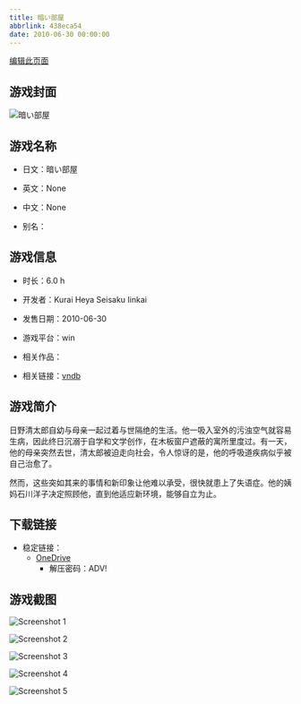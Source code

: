 ```yaml
---
title: 暗い部屋
abbrlink: 438eca54
date: 2010-06-30 00:00:00
---
```

[编辑此页面](https://github.com/ACG-3/ADV3-source/blob/main/source/_posts/games/%E6%9A%97%E3%81%84%E9%83%A8%E5%B1%8B.md)

## 游戏封面

![暗い部屋](https://pan.timero.xyz/d/onedrive/img_lib_001/%E6%9A%97%E3%81%84%E9%83%A8%E5%B1%8B_cover.avif)


## 游戏名称

- 日文：暗い部屋
- 英文：None
- 中文：None

- 别名：


## 游戏信息

- 时长：6.0 h
- 开发者：Kurai Heya Seisaku Iinkai
- 发售日期：2010-06-30
- 游戏平台：win
- 相关作品：

- 相关链接：[vndb](https://vndb.org/v4703)


## 游戏简介

日野清太郎自幼与母亲一起过着与世隔绝的生活。他一吸入室外的污浊空气就容易生病，因此终日沉溺于自学和文学创作，在木板窗户遮蔽的寓所里度过。有一天，他的母亲突然去世，清太郎被迫走向社会，令人惊讶的是，他的呼吸道疾病似乎被自己治愈了。

然而，这些突如其来的事情和新印象让他难以承受，很快就患上了失语症。他的姨妈石川洋子决定照顾他，直到他适应新环境，能够自立为止。


## 下载链接

- 稳定链接：
    - [OneDrive](https://pan.timero.xyz/onedrive/adv_lib_001/%E6%9A%97%E3%81%84%E9%83%A8%E5%B1%8B)
        - 解压密码：ADV!



## 游戏截图


![Screenshot 1](https://pan.timero.xyz/d/onedrive/img_lib_001/%E6%9A%97%E3%81%84%E9%83%A8%E5%B1%8B_Screenshot_1.avif)

![Screenshot 2](https://pan.timero.xyz/d/onedrive/img_lib_001/%E6%9A%97%E3%81%84%E9%83%A8%E5%B1%8B_Screenshot_2.avif)

![Screenshot 3](https://pan.timero.xyz/d/onedrive/img_lib_001/%E6%9A%97%E3%81%84%E9%83%A8%E5%B1%8B_Screenshot_3.avif)

![Screenshot 4](https://pan.timero.xyz/d/onedrive/img_lib_001/%E6%9A%97%E3%81%84%E9%83%A8%E5%B1%8B_Screenshot_4.avif)

![Screenshot 5](https://pan.timero.xyz/d/onedrive/img_lib_001/%E6%9A%97%E3%81%84%E9%83%A8%E5%B1%8B_Screenshot_5.avif)


